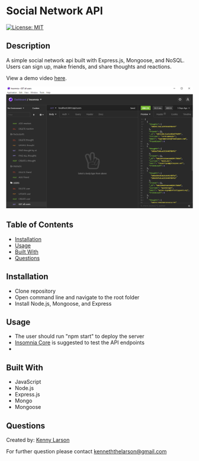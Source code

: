 # Social Network API

[![License: MIT](https://img.shields.io/badge/License-MIT-yellow.svg)](https://opensource.org/licenses/MIT)

## Description

A simple social network api built with Express.js, Mongoose, and NoSQL. Users can sign up, make friends, and share thoughts and reactions.

View a demo video [here](https://drive.google.com/file/d/1EWd5IsqSZN5q3KTD1vWVKY8-x3j6UXEW/view?usp=sharing).

![image](./assets/social_media_api_screenshot.png)

## Table of Contents
* [Installation](#installation)
* [Usage](#usage)
* [Built With](#built-with)
* [Questions](#questions)

## Installation

* Clone repository
* Open command line and navigate to the root folder
* Install Node.js, Mongoose, and Express

## Usage

- The user should run "npm start" to deploy the server
- [Insomnia Core](https://insomnia.rest) is suggested to test the API endpoints
- 

## Built With

- JavaScript
- Node.js
- Express.js
- Mongo
- Mongoose

## Questions

Created by: [Kenny Larson](https://github.com/kenneththelarson)

For further question please contact [kenneththelarson@gmail.com](mailto:kenneththelarson@gmail.com)